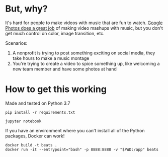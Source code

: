 # But, why?
It's hard for people to make videos with music that are fun to watch. [Google Photos does a great job](https://support.google.com/photos/answer/6128862?hl=en&co=GENIE.Platform%3DAndroid) of making video mashups with music, but you don't get much control on color, image transition, etc.

Scenarios:
1. A nonprofit is trying to post something exciting on social media, they take hours to make a music montage
2. You're trying to create a video to spice something up, like welcoming a new team member and have some photos at hand



# How to get this working
Made and tested on Python 3.7

```
pip install -r requirements.txt

jupyter notebook
```

If you have an environment where you can't install all of the Python packages, Docker can work!
```
docker build -t beats .
docker run -it --entrypoint="bash" -p 8888:8888 -v "$PWD:/app" beats
```
